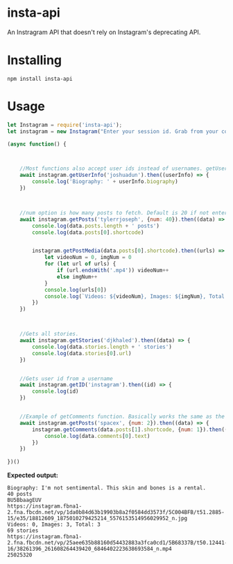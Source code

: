 # insta-api

An Instragram API that doesn't rely on Instagram's deprecating API.

# Installing
```npm install insta-api```

# Usage
```javascript
let Instagram = require('insta-api');
let instagram = new Instagram("Enter your session id. Grab from your cookies in a browser");

(async function() {



    //Most functions also accept user ids instead of usernames. getUserInfo only accepts a username.
    await instagram.getUserInfo('joshuadun').then((userInfo) => {
        console.log('Biography: ' + userInfo.biography)
    })



    //num option is how many posts to fetch. Default is 20 if not entered.
    await instagram.getPosts('tylerrjoseph', {num: 40}).then((data) => {
        console.log(data.posts.length + ' posts')
        console.log(data.posts[0].shortcode)


        instagram.getPostMedia(data.posts[0].shortcode).then((urls) => {
            let videoNum = 0, imgNum = 0
            for (let url of urls) {
                if (url.endsWith('.mp4')) videoNum++
                else imgNum++
            }
            console.log(urls[0])
            console.log(`Videos: ${videoNum}, Images: ${imgNum}, Total: ${urls.length}`)
        })
    })



    //Gets all stories.
    await instagram.getStories('djkhaled').then((data) => {
        console.log(data.stories.length + ' stories')
        console.log(data.stories[0].url)
    })


    //Gets user id from a username
    await instagram.getID('instagram').then((id) => {
        console.log(id)
    })


    //Example of getComments function. Basically works the same as the getPosts function.
    await instagram.getPosts('spacex', {num: 2}).then((data) => {
        instagram.getComments(data.posts[1].shortcode, {num: 1}).then((data) => {
            console.log(data.comments[0].text)
        })
    })
    
})()
```

**Expected output:**

```
Biography: I'm not sentimental. This skin and bones is a rental.
40 posts
BU5BbaagEUV
https://instagram.fbna1-2.fna.fbcdn.net/vp/1da0b84d63b19903b8a2f0584dd3573f/5C004BFB/t51.2885-15/e35/18812609_1875010279425214_5576153514956029952_n.jpg
Videos: 0, Images: 3, Total: 3
69 stories
https://instagram.fbna1-2.fna.fbcdn.net/vp/25aee635b88160d54432883a3fca0cd1/5B68337B/t50.12441-16/38261396_261608264439420_6846402223638693584_n.mp4
25025320
```

